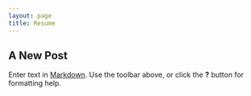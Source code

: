 ```yaml
---
layout: page
title: Resume
---
```


## A New Post

Enter text in [Markdown](http://daringfireball.net/projects/markdown/). Use the toolbar above, or click the **?** button for formatting help.
